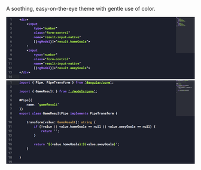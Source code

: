 A soothing, easy-on-the-eye theme with gentle use of color.

![HTML code](images/html.png?raw=true)
![Typescript code](images/typescript.png?raw=true)
